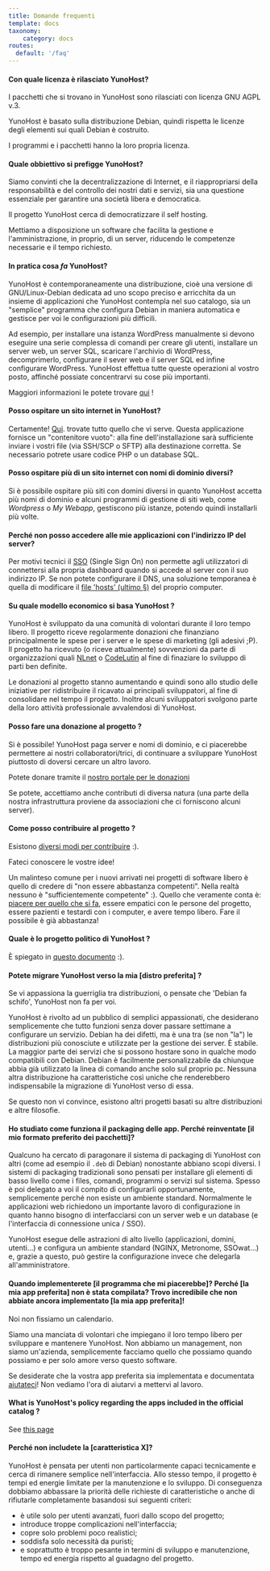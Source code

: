 ```yaml
---
title: Domande frequenti
template: docs
taxonomy:
    category: docs
routes:
  default: '/faq'
---
```


#### Con quale licenza è rilasciato YunoHost?

I pacchetti che si trovano in YunoHost sono rilasciati con licenza GNU AGPL v.3.

YunoHost è basato sulla distribuzione Debian, quindi rispetta le licenze degli elementi sui quali Debian è costruito.

I programmi e i pacchetti hanno la loro propria licenza.

#### Quale obbiettivo si prefigge YunoHost?

Siamo convinti che la decentralizzazione di Internet, e il riappropriarsi della responsabilità e del controllo dei nostri dati e servizi, sia una questione essenziale per garantire una società libera e democratica.

Il progetto YunoHost cerca di democratizzare il self hosting.

Mettiamo a disposizione un software che facilita la gestione e l'amministrazione, in proprio, di un server, riducendo le competenze necessarie e il tempo richiesto.

#### In pratica cosa *fa* YunoHost?

YunoHost è contemporaneamente una distribuzione, cioè una versione di GNU/Linux-Debian dedicata ad uno scopo preciso e arricchita da un insieme di applicazioni che YunoHost contempla nel suo catalogo, sia un "semplice" programma che configura Debian in maniera automatica e gestisce per voi le configurazioni più difficili.

Ad esempio, per installare una istanza WordPress manualmente si devono eseguire una serie complessa di comandi per creare gli utenti, installare un server web,  un server SQL, scaricare l'archivio di WordPress, decomprimerlo, configurare il sever web e il server SQL ed infine configurare WordPress. YunoHost effettua tutte queste operazioni al vostro posto, affinché possiate concentrarvi su cose più importanti.

Maggiori informazioni le potete trovare [qui](/whatsyunohost) !

#### Posso ospitare un sito internet in YunoHost?

Certamente! [Qui](https://github.com/YunoHost-Apps/my_webapp_ynh). trovate tutto quello che vi serve. Questa applicazione fornisce un "contenitore vuoto": alla fine dell'installazione sarà sufficiente inviare i vostri file (via SSH/SCP o SFTP) alla destinazione corretta. Se necessario potrete usare codice PHP o un database SQL.

#### Posso ospitare più di un sito internet con nomi di dominio diversi?

Si è possibile ospitare più siti con domini diversi in quanto YunoHost accetta più nomi di dominio e alcuni programmi di gestione di siti web, come *Wordpress* o *My Webapp*, gestiscono più istanze, potendo quindi installarli più volte.

#### Perché non posso accedere alle mie applicazioni con l'indirizzo  IP del server?

Per motivi tecnici il [SSO](https://github.com/YunoHost/SSOwat/) (Single Sign On) non permette agli utilizzatori di connettersi alla propria dashboard quando si accede al server con il suo indirizzo IP. Se non potete configurare il DNS, una soluzione temporanea è quella di modificare il [file 'hosts' (ultimo §)](/administer/tutorials/domains/dns_local_network) del proprio computer.

#### Su quale modello economico si basa YunoHost ?

YunoHost è sviluppato da una comunità di volontari durante il loro tempo libero. Il progetto riceve regolarmente donazioni che finanziano principalmente le spese per i server  e le spese di marketing (gli adesivi ;P). Il progetto ha ricevuto (o riceve attualmente) sovvenzioni da parte di organizzazioni quali [NLnet](https://nlnet.nl/) o [CodeLutin](https://www.codelutin.com/) al fine di finaziare lo sviluppo di parti ben definite.

Le donazioni al progetto stanno aumentando e quindi sono allo studio delle iniziative per ridistribuire il ricavato ai principali sviluppatori, al fine di consolidare nel tempo il progetto. Inoltre alcuni sviluppatori svolgono parte della loro attività professionale avvalendosi di YunoHost.

#### Posso fare una donazione al progetto ?

Si è possibile! YunoHost paga server e nomi di dominio, e ci piacerebbe permettere ai nostri collaboratori/trici, di continuare a sviluppare YunoHost piuttosto di doversi cercare un altro lavoro.

Potete donare tramite il [nostro portale per le donazioni](https://donate.yunohost.org)

Se potete, accettiamo anche contributi di diversa natura (una parte della nostra infrastruttura proviene da associazioni che ci forniscono alcuni server).

#### Come posso contribuire al progetto ?

Esistono [diversi modi per contribuire](/contribute) :).

Fateci conoscere le vostre idee!

Un malinteso comune per i nuovi arrivati nei progetti di software libero è quello di credere di "non essere abbastanza competenti". Nella realtà nessuno è "sufficientemente competente" :). Quello che veramente conta è: [piacere per quello che si fa](https://www.youtube.com/watch?v=zIbR5TAz2xQ&t=113s), essere empatici con le persone del progetto, essere pazienti e testardi con i computer, e avere tempo libero. Fare il possibile è già abbastanza!

#### Quale è lo progetto politico di YunoHost ?

È spiegato in [questo documento](/project_organization) :).

#### Potete migrare YunoHost verso la mia [distro preferita] ?

Se vi appassiona la guerriglia tra distribuzioni, o pensate che 'Debian fa schifo', YunoHost non fa per voi.

YunoHost è rivolto ad un pubblico di semplici appassionati, che desiderano semplicemente che tutto funzioni senza dover passare settimane a configurare un servizio. Debian ha dei difetti, ma è una tra (se non "la") le distribuzioni più conosciute e utilizzate per la gestione dei server. È stabile. La maggior parte dei servizi che si possono hostare sono in qualche modo compatibili con Debian. Debian è facilmente personalizzabile da chiunque abbia già utilizzato la linea di comando anche solo sul proprio pc. Nessuna altra distribuzione ha caratteristiche così uniche che renderebbero indispensabile la migrazione di YunoHost verso di essa.

Se questo non vi convince, esistono altri progetti basati su altre distribuzioni e altre filosofie.

#### Ho studiato come funziona il packaging delle app. Perché reinventate [il mio formato preferito dei pacchetti]?

Qualcuno ha cercato di paragonare il sistema di packaging di YunoHost con altri (come ad esempio il `.deb` di Debian) nonostante abbiano scopi diversi. I sistemi di packaging tradizionali sono pensati per installare gli elementi di basso livello come i files, comandi, programmi o servizi sul sistema. Spesso è poi delegato a voi il compito di configurarli opportunamente, semplicemente perché non esiste un ambiente standard. Normalmente le applicazioni web richiedono un importante lavoro di configurazione in quanto hanno bisogno di interfacciarsi con un server web e un database (e l'interfaccia di connessione unica / SSO).

YunoHost esegue delle astrazioni di alto livello (applicazioni, domini, utenti...) e configura un ambiente standard (NGINX, Metronome, SSOwat...) e, grazie a questo, può gestire la configurazione  invece che delegarla all'amministratore.

#### Quando implementerete [il programma che mi piacerebbe]? Perché [la mia app preferita] non è stata compilata? Trovo incredibile che non abbiate ancora implementato [la mia app preferita]!

Noi non fissiamo un calendario.

Siamo una manciata di volontari che impiegano il loro tempo libero per sviluppare e mantenere YunoHost. Non abbiamo un management, non siamo un'azienda, semplicemente facciamo quello che possiamo quando possiamo e per solo amore verso questo software.

Se desiderate che la vostra app preferita sia implementata e documentata [aiutateci](/contribute)! Non vediamo l'ora di aiutarvi a mettervi al lavoro.

#### What is YunoHost's policy regarding the apps included in the official catalog ?

See [this page]((/contribute/packaging_apps/policy))

#### Perché non includete la [caratteristica X]?

YunoHost è pensata per utenti non particolarmente capaci tecnicamente e cerca di rimanere semplice nell'interfaccia. Allo stesso tempo, il progetto è tempi ed energie limitate per la manutenzione e lo sviluppo. Di conseguenza dobbiamo abbassare la priorità delle richieste di caratteristiche o anche di rifiutarle completamente basandosi sui seguenti criteri:

- è utile solo per utenti avanzati, fuori dallo scopo del progetto;
- introduce troppe complicazioni nell'interfaccia;
- copre solo problemi poco realistici;
- soddisfa solo necessità da puristi;
- e soprattutto è troppo pesante in termini di sviluppo e manutenzione, tempo ed energia rispetto al guadagno del progetto.
